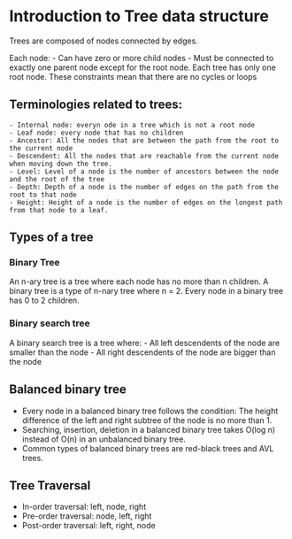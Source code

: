# Introduction to Tree data structure

Trees are composed of nodes connected by edges.

Each node:
    - Can have zero or more child nodes
    - Must be connected to exactly one parent node except for the root node.
Each tree has only one root node. These constraints mean that there are no cycles or loops

## Terminologies related to trees:
    - Internal node: everyn ode in a tree which is not a root node
    - Leaf node: every node that has no children
    - Ancestor: All the nodes that are between the path from the root to the current node
    - Descendent: All the nodes that are reachable from the current node when moving down the tree.
    - Level: Level of a node is the number of ancestors between the node and the root of the tree
    - Depth: Depth of a node is the number of edges on the path from the root to that node
    - Height: Height of a node is the number of edges on the longest path from that node to a leaf.

## Types of a tree

### Binary Tree
An n-ary tree is a tree where each node has no more than n children. A binary tree is a type of n-nary tree where n = 2. Every node in a binary tree has 0 to 2 children.

### Binary search tree
A binary search tree is a tree where:
    - All left descendents of the node are smaller than the node
    - All right descendents of the node are bigger than the node

## Balanced binary tree
- Every node in a balanced binary tree follows the condition: The height difference of the left and right subtree of the node is no more than 1.
- Searching, insertion, deletion in a balanced binary tree takes O(log n) instead of O(n) in an unbalanced binary tree.
- Common types of balanced binary trees are red-black trees and AVL trees.

## Tree Traversal
- In-order traversal: left, node, right
- Pre-order traversal: node, left, right
- Post-order traversal: left, right, node


